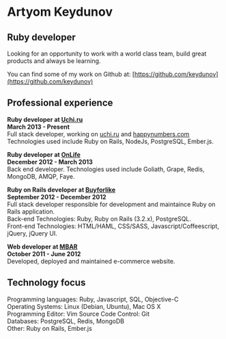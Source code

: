 Artyom Keydunov
===============

Ruby developer
--------------

Looking for an opportunity to work with a world class team, build great products and always be learning.  

You can find some of my work on Github at: [https://github.com/keydunov](https://github.com/keydunov)      


Professional experience
----------------------

__Ruby developer at [Uchi.ru](http://uchi.ru/)__  
__March 2013 - Present__   
Full stack developer, working on [uchi.ru](http://uchi.ru/) and [happynumbers.com](http://happynumbers.com/)    
Technologies used include Ruby on Rails, NodeJs, PostgreSQL, Ember.js.


__Ruby developer at [OnLife](http://onlifegroup.com/)__  
__December 2012 - March 2013__   
Back end developer.
Technologies used include Goliath, Grape, Redis, MongoDB, AMQP, Faye.


__Ruby on Rails developer at [Buyforlike](http://www.buyforlike.com)__  
__September 2012 - December 2012__  
Full stack developer responsible for development and maintaince Ruby on Rails application.   
Back-end Technologies: Ruby, Ruby on Rails (3.2.x), PostgreSQL.   
Front-end Technologies: HTML/HAML, CSS/SASS, Javascript/Coffeescript, jQuery, jQuery UI.     

__Web developer at [MBAR](http://www.mbar.ru)__  
__October 2011 - June 2012__  
Developed, deployed and maintained e-commerce website.



Technology focus
----------------
Programming languages: Ruby, Javascript, SQL, Objective-C  
Operating Systems: Linux (Debian, Ubuntu), Mac OS X   
Programming Editor: Vim
Source Code Control: Git   
Databases: PostgreSQL, Redis, MongoDB   
Other: Ruby on Rails, Ember.js

